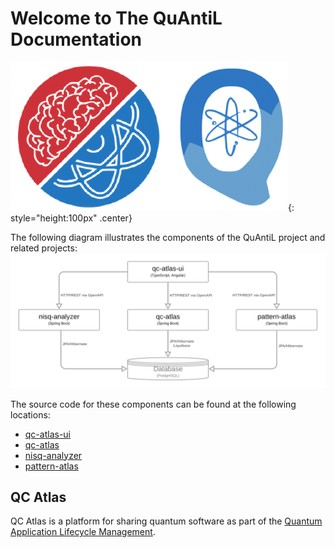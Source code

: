 # Welcome to The QuAntiL Documentation
![alt text](./images/combo.png){: style="height:100px" .center}

The following diagram illustrates the components of the QuAntiL project and related projects:
![Component overview](images/components.png)

The source code for these components can be found at the following locations:
- [qc-atlas-ui](https://github.com/UST-QuAntiL/qc-atlas-ui)
- [qc-atlas](https://github.com/UST-QuAntiL/qc-atlas)
- [nisq-analyzer](https://github.com/UST-QuAntiL/nisq-analyzer)
- [pattern-atlas](https://github.com/PatternAtlas/pattern-atlas-api)


## QC Atlas
QC Atlas is a platform for sharing quantum software as part of the [Quantum Application Lifecycle Management](https://github.com/UST-QuAntiL).
